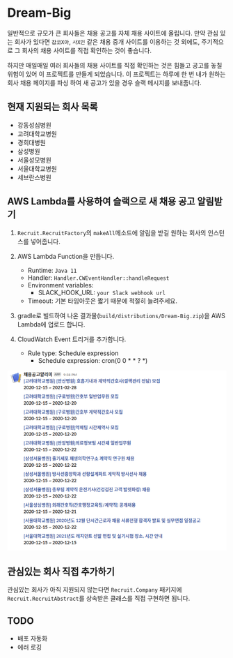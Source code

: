 # Dream-Big

일반적으로 규모가 큰 회사들은 채용 공고를 자체 채용 사이트에 올립니다. 만약 관심 있는 회사가 있다면 `잡코X아`, `사X인` 같은 채용 중개 사이트를 이용하는 것 외에도, 주기적으로 그 회사의 채용 사이트를 직접 확인하는 것이 좋습니다.

하지만 매일매일 여러 회사들의 채용 사이트를 직접 확인하는 것은 힘들고 공고를 놓칠 위험이 있어 이 프로젝트를 만들게 되었습니다. 이 프로젝트는 하루에 한 번 내가 원하는 회사 채용 페이지를 파싱 하여 새 공고가 있을 경우 슬랙 메시지를 보내줍니다.

## 현재 지원되는 회사 목록
- 강동성심병원
- 고려대학교병원
- 경희대병원
- 삼성병원
- 서울성모병원
- 서울대학교병원
- 세브란스병원

## AWS Lambda를 사용하여 슬랙으로 새 채용 공고 알림받기

1. `Recruit.RecruitFactory`의 `makeAll`메소드에 알림을 받길 원하는 회사의 인스턴스를 넣어줍니다.
2. AWS Lambda Function을 만듭니다.
    - Runtime: `Java 11`
    - Handler: `Handler.CWEventHandler::handleRequest`
    - Environment variables:
        - SLACK_HOOK_URL: `your Slack webhook url`
    - Timeout: 기본 타임아웃은 짧기 때문에 적절히 늘려주세요.

3. gradle로 빌드하여 나온 결과물(`build/distributions/Dream-Big.zip`)을 AWS Lambda에 업로드 합니다.
4. CloudWatch Event 트리거를 추가합니다. 
    - Rule type: Schedule expression
        - Schedule expression: cron(0 0 * * ? *)
   
![채용 공고 슬랙 예시](slack.png)

## 관심있는 회사 직접 추가하기

관심있는 회사가 아직 지원되지 않는다면 `Recruit.Company` 패키지에 `Recruit.RecruitAbstract`를 상속받은 클래스를 직접 구현하면 됩니다.

## TODO
- 배포 자동화
- 에러 로깅
